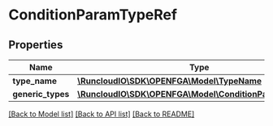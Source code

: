 # ConditionParamTypeRef

## Properties
Name | Type | Description | Notes
------------ | ------------- | ------------- | -------------
**type_name** | [**\RuncloudIO\SDK\OPENFGA\Model\TypeName**](TypeName.md) |  | 
**generic_types** | [**\RuncloudIO\SDK\OPENFGA\Model\ConditionParamTypeRef[]**](ConditionParamTypeRef.md) |  | [optional] 

[[Back to Model list]](../../README.md#documentation-for-models) [[Back to API list]](../../README.md#documentation-for-api-endpoints) [[Back to README]](../../README.md)

